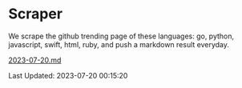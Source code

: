 # Scraper

We scrape the github trending page of these languages: go, python, javascript, swift, html, ruby, and push a markdown result everyday.

[2023-07-20.md](https://github.com/henson/Scraper/blob/master/2023-07-20.md)

Last Updated: 2023-07-20 00:15:20